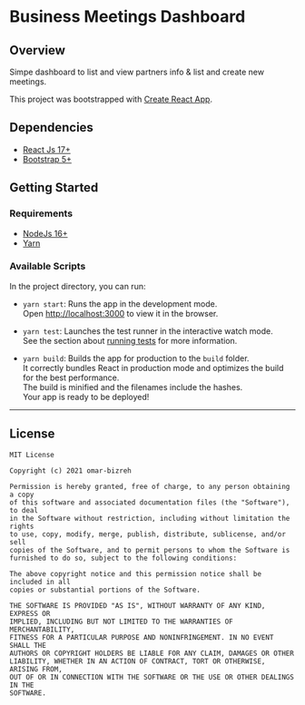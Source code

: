 # Business Meetings Dashboard

## Overview

Simpe dashboard to list and view partners info & list and create new meetings.

This project was bootstrapped with [Create React App](https://github.com/facebook/create-react-app).

## Dependencies

- [React Js 17+](https://reactjs.org/)
- [Bootstrap 5+](https://getbootstrap.com/)

## Getting Started

### Requirements

- [NodeJs 16+](https://nodejs.org/en/)
- [Yarn](https://yarnpkg.com/)

### Available Scripts

In the project directory, you can run:

- `yarn start`: Runs the app in the development mode.\
  Open [http://localhost:3000](http://localhost:3000) to view it in the browser.

- `yarn test`: Launches the test runner in the interactive watch mode.\
  See the section about [running tests](https://facebook.github.io/create-react-app/docs/running-tests) for more information.

- `yarn build`: Builds the app for production to the `build` folder.\
  It correctly bundles React in production mode and optimizes the build for the best performance.\
  The build is minified and the filenames include the hashes.\
  Your app is ready to be deployed!

---

## License

```text
MIT License

Copyright (c) 2021 omar-bizreh

Permission is hereby granted, free of charge, to any person obtaining a copy
of this software and associated documentation files (the "Software"), to deal
in the Software without restriction, including without limitation the rights
to use, copy, modify, merge, publish, distribute, sublicense, and/or sell
copies of the Software, and to permit persons to whom the Software is
furnished to do so, subject to the following conditions:

The above copyright notice and this permission notice shall be included in all
copies or substantial portions of the Software.

THE SOFTWARE IS PROVIDED "AS IS", WITHOUT WARRANTY OF ANY KIND, EXPRESS OR
IMPLIED, INCLUDING BUT NOT LIMITED TO THE WARRANTIES OF MERCHANTABILITY,
FITNESS FOR A PARTICULAR PURPOSE AND NONINFRINGEMENT. IN NO EVENT SHALL THE
AUTHORS OR COPYRIGHT HOLDERS BE LIABLE FOR ANY CLAIM, DAMAGES OR OTHER
LIABILITY, WHETHER IN AN ACTION OF CONTRACT, TORT OR OTHERWISE, ARISING FROM,
OUT OF OR IN CONNECTION WITH THE SOFTWARE OR THE USE OR OTHER DEALINGS IN THE
SOFTWARE.
```
